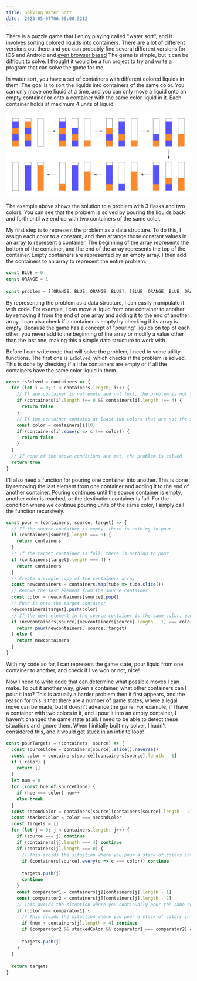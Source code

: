 ```yaml
---
title: Solving Water Sort
date: '2023-05-07T06:00:00.521Z'
---
```


There is a puzzle game that I enjoy playing called "water sort", and it involves sorting colored liquids into containers. There are a lot of different versions out there and you can probably find several different versions for iOS and Android and [even browser based](1)
The game is simple, but it can be difficult to solve. I thought it would be a fun project to try and write a program that can solve the game for me.

In water sort, you have a set of containers with different colored liquids in them. The goal is to sort the liquids into containers of the same color. You can only move one liquid at a time, and you can only move a liquid onto an empty container or onto a container with the same color liquid in it.
Each container holds at maximum 4 units of liquid.

![3 flask problem](3-flask-problem.png)

The example above shows the solution to a problem with 3 flasks and two colors. You can see that the problem is solved by pouring the liquids back and forth until we end up with two containers of the same color.

My first step is to represent the problem as a data structure. To do this, I assign each color to a constant, and then arrange those constant values in an array to represent a container. The beginning of the array represents the bottom of the container, and the end of the array represents the top of the container. Empty containers are represented by an empty array.
I then add the containers to an array to represent the entire problem.

```javascript
const BLUE = 0
const ORANGE = 1

const problem = [[ORANGE, BLUE, ORANGE, BLUE], [BLUE, ORANGE, BLUE, ORANGE], []]
```

By representing the problem as a data structure, I can easily manipulate it with code. For example, I can move a liquid from one container to another by removing it from the end of one array and adding it to the end of another array. I can also check if a container is empty by checking if its array is empty. Because the game has a concept of "pouring" liquids on top of each other, you never add to the beginning of the array or modify a value other than the last one, making this a simple data structure to work with.

Before I can write code that will solve the problem, I need to some utility functions. The first one is `isSolved`, which checks if the problem is solved. This is done by checking if all the containers are empty or if all the containers have the same color liquid in them.

```javascript
const isSolved = containers => {
  for (let i = 0; i < containers.length; i++) {
    // If any container is not empty and not full, the problem is not solved
    if (containers[i].length !== 0 && containers[i].length !== 4) {
      return false
    }
    // If the container contains at least two colors that are not the same, the problem is not solved
    const color = containers[i][0]
    if (containers[i].some(c => c !== color)) {
      return false
    }
  }
  // If none of the above conditions are met, the problem is solved
  return true
}
```

I'll also need a function for pouring one container into another. This is done by removing the last element from one container and adding it to the end of another container. Pouring continues until the source container is empty, another color is reached, or the destination container is full.
For the condition where we continue pouring units of the same color, I simply call the function recursively.

```javascript
const pour = (containers, source, target) => {
  // If the source container is empty, there is nothing to pour
  if (containers[source].length === 0) {
    return containers
  }
  // If the target container is full, there is nothing to pour
  if (containers[target].length === 4) {
    return containers
  }
  // Create a simple copy of the containers array
  const newcontainers = containers.map(tube => tube.slice())
  // Remove the last element from the source container
  const color = newcontainers[source].pop()
  // Push it onto the target container
  newcontainers[target].push(color)
  // If the next element in the source container is the same color, pour again
  if (newcontainers[source][newcontainers[source].length - 1] === color) {
    return pour(newcontainers, source, target)
  } else {
    return newcontainers
  }
}
```

With my code so far, I can represent the game state, pour liquid from one container to another, and check if I've won or not, nice!

Now I need to write code that can determine what possible moves I can make. To put it another way, given a container, what other containers can I pour it into? This is actually a harder problem then it first appears, and the reason for this is that there are a number of game states, where a legal move can be made, but it doesn't advance the game. For example, if I have a container with two colors in it, and I pour it into an empty container, I haven't changed the game state at all. I need to be able to detect these situations and ignore them. When I initially built my solver, I hadn't considered this, and it would get stuck in an infinite loop!

```javascript
const pourTargets = (containers, source) => {
  const sourceClone = containers[source].slice().reverse()
  const color = containers[source][containers[source].length - 1]
  if (!color) {
    return []
  }
  let num = 0
  for (const hue of sourceClone) {
    if (hue === color) num++
    else break
  }
  const secondColor = containers[source][containers[source].length - 2]
  const stackedColor = color === secondColor
  const targets = []
  for (let j = 0; j < containers.length; j++) {
    if (source === j) continue
    if (containers[j].length === 4) continue
    if (containers[j].length === 0) {
      // This avoids the situation where you pour a stack of colors into an empty tube back and forth
      if (containers[source].every(c => c === color)) continue

      targets.push(j)
      continue
    }
    const comparator1 = containers[j][containers[j].length - 1]
    const comparator2 = containers[j][containers[j].length - 2]
    // This avoids the situation where you continually pour the same color back and forth
    if (color === comparator1) {
      // This avoids the situation where you pour a stack of colors into a tube an leave some color remaining
      if (num + containers[j].length > 4) continue
      if (comparator2 && stackedColor && comparator1 === comparator2) continue

      targets.push(j)
    }
  }

  return targets
}
```

[1]: https://html5.gamedistribution.com/rvvASMiM/d77896c3e7e443b7b48ead37718d7b01/index.html?gd_sdk_referrer_url=https%3A%2F%2Fwww.crazygames.com%2Fgame%2Fwater-sort-puzzle&gd_zone_config=eyJwYXJlbnRVUkwiOiJodHRwczovL3d3dy5jcmF6eWdhbWVzLmNvbS9nYW1lL3dhdGVyLXNvcnQtcHV6emxlIiwicGFyZW50RG9tYWluIjoiY3JhenlnYW1lcy5jb20iLCJ0b3BEb21haW4iOiJjcmF6eWdhbWVzLmNvbSIsImhhc0ltcHJlc3Npb24iOmZhbHNlLCJsb2FkZXJFbmFibGVkIjp0cnVlLCJob3N0IjoiaHRtbDUuZ2FtZWRpc3RyaWJ1dGlvbi5jb20iLCJ2ZXJzaW9uIjoiMS41LjE2In0%253D

```

```

```

```

```

```
